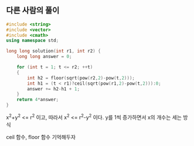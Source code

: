 ## 다른 사람의 풀이
```cpp
#include <string>
#include <vector>
#include <cmath>
using namespace std;

long long solution(int r1, int r2) {
    long long answer = 0;

    for (int t = 1; t <= r2; ++t)
    {
        int h2 = floor(sqrt(pow(r2,2)-pow(t,2)));        
        int h1 = (t < r1)?ceil(sqrt(pow(r1,2)-pow(t,2))):0;        
        answer += h2-h1 + 1;        
    }
    return 4*answer;
}
```
x<sup>2</sup>+y<sup>2</sup> <= r<sup>2</sup> 이고,
따라서 x<sup>2</sup> <= r<sup>2</sup>-y<sup>2</sup> 이다. y를 1씩 증가하면서 x의 개수는 세는 방식

ceil 함수, floor 함수 기억해두자